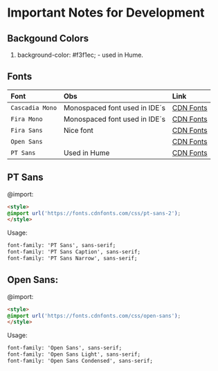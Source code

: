 # Important Notes for Development


## Backgound Colors

1. background-color: #f3f1ec; - used in Hume.

## Fonts

| Font            | Obs                           | Link                                                     |
| :-------------- | :---------------------------- | :------------------------------------------------------- |
| `Cascadia Mono` | Monospaced font used in IDE´s | [CDN Fonts](https://www.cdnfonts.com/cascadia-code.font) |
| `Fira Mono`     | Monospaced font used in IDE´s | [CDN Fonts](https://www.cdnfonts.com/fira-mono.font)     |
| `Fira Sans`     | Nice font                     | [CDN Fonts](https://www.cdnfonts.com/fira-sans.font)     |
| `Open Sans`     |                               | [CDN Fonts](https://www.cdnfonts.com/open-sans.font)     |
| `PT Sans`       | Used in Hume                  | [CDN Fonts](https://www.cdnfonts.com/pt-sans-2.font)     |


## PT Sans
@import:
```html
<style>
@import url('https://fonts.cdnfonts.com/css/pt-sans-2');
</style>
```

Usage:

```html
font-family: 'PT Sans', sans-serif;
font-family: 'PT Sans Caption', sans-serif;
font-family: 'PT Sans Narrow', sans-serif;                                                
```

## Open Sans:

@import:
```html
<style>
@import url('https://fonts.cdnfonts.com/css/open-sans');
</style>
```

Usage:

```html
font-family: 'Open Sans', sans-serif;
font-family: 'Open Sans Light', sans-serif;
font-family: 'Open Sans Condensed', sans-serif;                                          
```
